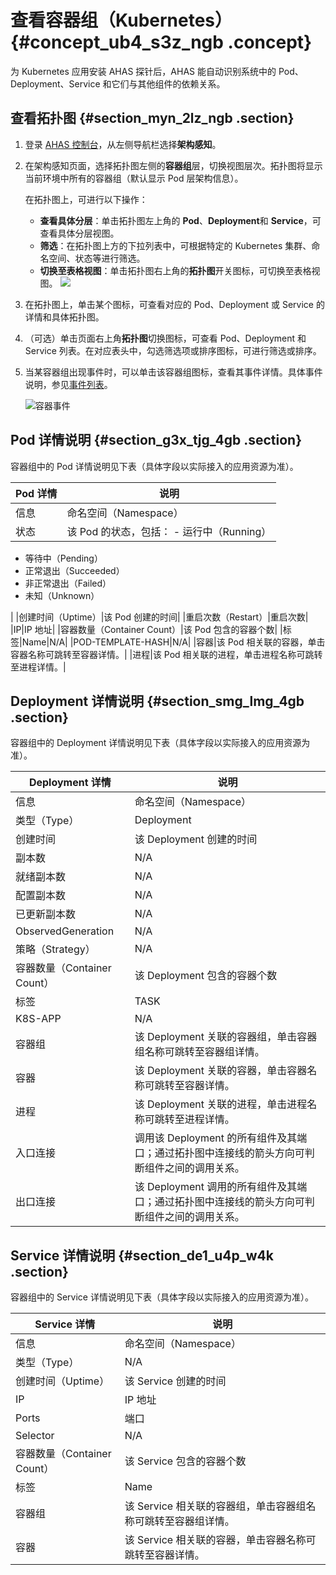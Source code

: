 # 查看容器组（Kubernetes） {#concept_ub4_s3z_ngb .concept}

为 Kubernetes 应用安装 AHAS 探针后，AHAS 能自动识别系统中的 Pod、Deployment、Service 和它们与其他组件的依赖关系。

## 查看拓扑图 {#section_myn_2lz_ngb .section}

1.  登录 [AHAS 控制台](https://ahas.console.aliyun.com/)，从左侧导航栏选择**架构感知**。

2.  在架构感知页面，选择拓扑图左侧的**容器组**层，切换视图层次。拓扑图将显示当前环境中所有的容器组（默认显示 Pod 层架构信息）。

    在拓扑图上，可进行以下操作：

    -   **查看具体分层**：单击拓扑图左上角的 **Pod**、**Deployment**和 **Service**，可查看具体分层视图。
    -   **筛选**：在拓扑图上方的下拉列表中，可根据特定的 Kubernetes 集群、命名空间、状态等进行筛选。
    -   **切换至表格视图**：单击拓扑图右上角的**拓扑图**开关图标，可切换至表格视图。
    ![](http://static-aliyun-doc.oss-cn-hangzhou.aliyuncs.com/assets/img/117706/155955557344340_zh-CN.png)

3.  在拓扑图上，单击某个图标，可查看对应的 Pod、Deployment 或 Service 的详情和具体拓扑图。

4.  （可选）单击页面右上角**拓扑图**切换图标，可查看 Pod、Deployment 和 Service 列表。在对应表头中，勾选筛选项或排序图标，可进行筛选或排序。
5.  当某容器组出现事件时，可以单击该容器组图标，查看其事件详情。具体事件说明，参见[事件列表](intl.zh-CN/架构感知/事件列表.md#)。

    ![](images/44344_zh-CN.png "容器事件")


## Pod 详情说明 {#section_g3x_tjg_4gb .section}

容器组中的 Pod 详情说明见下表（具体字段以实际接入的应用资源为准）。

|Pod 详情|说明|
|------|--|
|信息|命名空间（Namespace）|该 Pod 所在的命名空间|
|状态|该 Pod 的状态，包括： -   运行中（Running）
-   等待中（Pending）
-   正常退出（Succeeded）
-   非正常退出（Failed）
-   未知（Unknown）

 |
|创建时间（Uptime）|该 Pod 创建的时间|
|重启次数（Restart）|重启次数|
|IP|IP 地址|
|容器数量（Container Count）|该 Pod 包含的容器个数|
|标签|Name|N/A|
|POD-TEMPLATE-HASH|N/A|
|容器|该 Pod 相关联的容器，单击容器名称可跳转至容器详情。|
|进程|该 Pod 相关联的进程，单击进程名称可跳转至进程详情。|

## Deployment 详情说明 {#section_smg_lmg_4gb .section}

容器组中的 Deployment 详情说明见下表（具体字段以实际接入的应用资源为准）。

|Deployment 详情|说明|
|-------------|--|
|信息|命名空间（Namespace）|该 Deployment 所在的命名空间|
|类型（Type）|Deployment|
|创建时间|该 Deployment 创建的时间|
|副本数|N/A|
|就绪副本数|N/A|
|配置副本数|N/A|
|已更新副本数|N/A|
|ObservedGeneration|N/A|
|策略（Strategy）|N/A|
|容器数量（Container Count）|该 Deployment 包含的容器个数|
|标签|TASK|N/A|
|K8S-APP|N/A|
|容器组|该 Deployment 关联的容器组，单击容器组名称可跳转至容器组详情。|
|容器|该 Deployment 关联的容器，单击容器名称可跳转至容器详情。|
|进程|该 Deployment 关联的进程，单击进程名称可跳转至进程详情。|
|入口连接|调用该 Deployment 的所有组件及其端口；通过拓扑图中连接线的箭头方向可判断组件之间的调用关系。|
|出口连接|该 Deployment 调用的所有组件及其端口；通过拓扑图中连接线的箭头方向可判断组件之间的调用关系。|

## Service 详情说明 {#section_de1_u4p_w4k .section}

容器组中的 Service 详情说明见下表（具体字段以实际接入的应用资源为准）。

|Service 详情|说明|
|----------|--|
|信息|命名空间（Namespace）|该 Service 所在的命名空间|
|类型（Type）|N/A|
|创建时间（Uptime）|该 Service 创建的时间|
|IP|IP 地址|
|Ports|端口|
|Selector|N/A|
|容器数量（Container Count）|该 Service 包含的容器个数|
|标签|Name|N/A|
|容器组|该 Service 相关联的容器组，单击容器组名称可跳转至容器组详情。|
|容器|该 Service 相关联的容器，单击容器名称可跳转至容器详情。|


